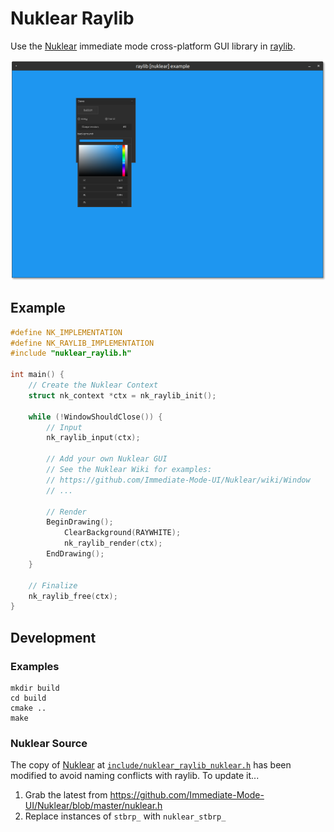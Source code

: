 # Nuklear Raylib

Use the [Nuklear](https://github.com/Immediate-Mode-UI/Nuklear) immediate mode cross-platform GUI library in [raylib](https://www.raylib.com/).

![nuklear_raylib_example screenshot](examples/nuklear_raylib_example.png)

## Example

``` c
#define NK_IMPLEMENTATION
#define NK_RAYLIB_IMPLEMENTATION
#include "nuklear_raylib.h"

int main() {
    // Create the Nuklear Context
    struct nk_context *ctx = nk_raylib_init();

    while (!WindowShouldClose()) {
        // Input
        nk_raylib_input(ctx);

        // Add your own Nuklear GUI
        // See the Nuklear Wiki for examples:
        // https://github.com/Immediate-Mode-UI/Nuklear/wiki/Window
        // ...

        // Render
        BeginDrawing();
            ClearBackground(RAYWHITE);
            nk_raylib_render(ctx);
        EndDrawing();
    }

    // Finalize
    nk_raylib_free(ctx);
}
```

## Development

### Examples
```
mkdir build
cd build
cmake ..
make
```

### Nuklear Source

The copy of [Nuklear](https://github.com/Immediate-Mode-UI/Nuklear) at [`include/nuklear_raylib_nuklear.h`](include/nuklear_raylib_nuklear.h) has been modified to avoid naming conflicts with raylib. To update it...

1. Grab the latest from https://github.com/Immediate-Mode-UI/Nuklear/blob/master/nuklear.h
2. Replace instances of `stbrp_` with `nuklear_stbrp_`
